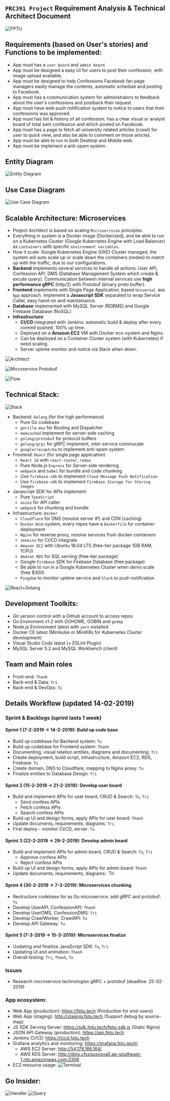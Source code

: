 ## `PRC391 Project` Requirement Analysis & Technical Architect Document

![FPTU](https://i.imgur.com/Y9AIFBR.png)

## Requirements (based on User's stories) and Functions to be implemented:
- App must has a `user board` and `admin board`.
- App must be designed a easy UI for users to post their confession, with image upload available.
- App must be designed to help Confessions Facebook fan page managers easily manage the contents, automatic schedule and posting to Facebook.
- App must has a communication system for administrators to feedback about the user's confessions and postback their request.
- App must have web push notification system to notice to users that their confessions was approved.
- App must has list & history of all confession, has a clear visual or analyst board of total sent confession and which posted on Facebook.
- App must has a page to fetch all university related articles (crawl) for user to quick view, and also be able to comment on those articles.
- App must be able to run in both Desktop and Mobile web.
- App must be implement a anti-spam system.

## Entity Diagram

![Entity Diagram](./entity.jpg)

## Use Case Diagram

![Use Case Diagram](./use-case.jpg)

## Scalable Architecture: Microservices
- Project Architect is based on scaling `Microservices` principles.
- Everything in system is a Docker image (Dockerized), and be able to run on a Kubernetes Cluster (Google Kubernetes Engine with Load Balancer) as `containers` with specific `environment variables`.
- How it scale: Google Kubernetes Engine (GKE) Cluster managed, the system will auto scale up or scale down the containers (nodes) to match up with the traffic, due to our configurations.
- **Backend** implements several services to handle all actions: User API, Confession API, DMS (Database Management System which create & excute query). Communication between internal services use **high performance gRPC** (http/2) with Protobuf (binary proto buffer).
- **Frontend** implements with Single Page Application, based `Universal Web App` approach. Implement a **Javascript SDK** separated to wrap Service Caller, easy hand-on and maintainance.
- **Database** implemented with MySQL Server (RDBMS) and Google Firebase Database (NoSQL).
- **Infrastructure**:
    - **CI/CD** integrated with Jenkins: automatic build & deploy after every commit pushed, 100% up time.
    - Deployed on a **Amazon EC2** VM with Docker eco-system and Nginx.
    - Can be deployed on a Container Cluster system (with Kubernetes) if need scaling.
    - Server uptime monitor and notice via Slack when down.
    
![Architect](https://i.imgur.com/kzOkhqJ.jpg)

![Microservice Protobuf](https://i.imgur.com/Owb8Jgk.png)

![Flow](https://i.imgur.com/SZw1xuq.png)

## Technical Stack:

![Stack](https://i.imgur.com/suESnir.png)

- Backend: `Golang` (for the high performance)
    - Pure Go codebase
    - `gorilla-mux` for Routing and Dispatcher
    - `memcached` implement for server-side caching
    - `golang/protobuf` for protocol buffers
    - `golang/grpc` for gRPC implement, inter-service commucate
    - `google/recaptcha` to implement anti-spam system
- Frontend: `React` (for single page application)
    - `React 16` with `react-router`, `redux`
    - Pure Node.js `Express` for Server-side rendering
    - `webpack` and `babel` for bundle and code chunking
    - Use `firebase-sdk` to implement `Cloud Message Push Notification`
    - Use `firebase-sdk` to implement `Firebase Storage for Storing Images`
- Javascript SDK for APIs implement:
    - Pure `TypeScript`
    - `axios` for API caller
    - `webpack` for chunking and bundle
- Infrastructure: `Docker`
    - `Cloudflare` for DNS (resolve server IP) and CDN (caching)
    - `Docker` eco-system, every repos have a `Dockerfile` for container deployment
    - `Nginx` for reverse proxy, resolve services from docker containers
    - `Jenkins` for CI/CD integrate
    - `Amazon EC2` with Ubuntu 18.04 LTS (free-tier package 1GB RAM, 1CPU)
    - `Amazon RDS` for SQL serving (free-tier package)
    - Google `Firebase` SDK for Firebase Database (free package)
    - Be able to run in a Google Kubernetes Cluster when demo scale (free $300)
    - `Pingdom` to monitor uptime service and `Slack` to push notification

![React+Golang](https://media.licdn.com/dms/image/C5116AQHJEYOPh4eo5w/profile-displaybackgroundimage-shrink_350_1400/0?e=1554940800&v=beta&t=-uJ3wDvSKNW5TJU2VCBBuCnDXurhvWeaDQpa1ncdrMA)

## Development Toolkits:
- Git version control with a Github account to access repos
- Go Enviroment v1.2 with GOHOME, GOBIN and `godep`
- Node.js Environment latest with `yarn` installed
- Docker CE latest (Minikube or MiniK8s for Kubernetes Cluster development)
- Visual Studio Code latest (+ ESLint Plugin)
- MySQL Server 5.2 and MySQL Workbench (client)

## Team and Main roles
- Front-end: `Thanh`
- Back-end & Data: `Tri`
- Back-end & DevOps: `Tu`

## Details Workflow (updated 14-02-2019)
### Sprint & Backlogs (sprint lasts 1 week)
#### Sprint 1 (7-2-2019 -> 14-2-2019): Build up code base
- Build up codebase for Backend system: `Tu`
- Build up codebase for Frontend system: `Thanh`
- Documenting, visual relation entities, diagrams and documenting: `Tri`
- Create deployment, build script, infrastructure, Amazon EC2, RDS, Firebase: `Tu`
- Create domain, DNS to Cloudflare, mapping to Nginx proxy: `Tu`
- Finalize entities to Database Design: `Tri` 
#### Sprint 2 (15-2-2019 -> 21-2-2019): Develop user board
- Build and implement APIs for user board, CRUD & Search: `Tu`, `Tri`
    - Send confess APIs
    - Fetch confess APIs
    - Search confess APIs
- Build up UI and design forms, apply APIs for user board: `Thanh`
- Update documents, requirements, diagrams: `Tri`
- First deploy - monitor CI/CD, server: `Tu`
#### Sprint 3 (22-2-2019 -> 29-2-2019): Develop admin board
- Build and implement APIs for admin board, CRUD & Search: `Tu`, `Tri`
    - Approve confess APIs
    - Reject confess APIs
- Build up UI and design forms, apply APIs for admin board: `Thanh`
- Update documents, requirements, diagrams: `Tri
#### Sprint 4 (30-2-2019 -> 7-3-2019): Microservices chunking
- Restructure codebase for as Go microservice, add gRPC and protobuf: `Tu`
- Develop UserAPI, ConfessionAPI: `Thanh`
- Develop UserDMS, ConfessionDMS: `Tri`
- Develop CrawlWorker, CrawlAPI: `Tu`
- Develop API Gateway: `Tu`
#### Sprint 5 (7-3-2019 -> 15-3-2019): Microservices finalize
- Uodating and finailize JavaScript SDK: `Tu`, `Tri`
- Updating UI and animation: `Thanh`
- Overall testing: `Tri`, `Thanh`, `Tu`
### Issues
- Research microservice technologies gRPC + protobuf (deadline: 25-02-2019)

### App ecosystem:
- Web App (production): https://fptu.tech (Production for end-users)
- Web App (staging): http://staging.fptu.tech (Support debug by source-map)
- JS SDK Serving Server: https://sdk.fptu.tech/fptu-sdk.js (Static Nginx)
- JSON API Gateway (production): https://api.fptu.tech
- Jenkins CI/CD: https://cicd.fptu.tech
- Grafana analytics and monitoring: https://grafana.fptu.tech/
    - AWS EC2 Server: http://54.179.166.164/
    - AWS RDS Server: http://dms.cfszgusygva5.ap-southeast-1.rds.amazonaws.com:3306
- EC2 resource usage:
![Terminal](https://i.imgur.com/O8PxyA1.png)


## Go Insider:
![Handler](./handler.png)
![Query](./query.png)

